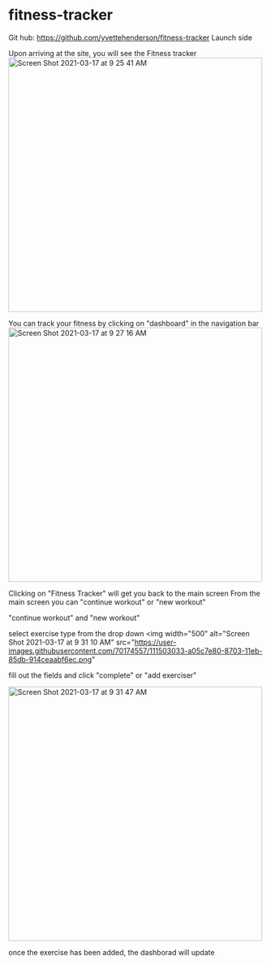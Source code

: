 # fitness-tracker
Git hub: https://github.com/yvettehenderson/fitness-tracker
Launch side 


Upon arriving at the site, you will see the Fitness tracker
<img width="500" alt="Screen Shot 2021-03-17 at 9 25 41 AM" src="https://user-images.githubusercontent.com/70174557/111502177-d816f680-8702-11eb-9006-4e023a35a8f0.png">


You can track your fitness by clicking on "dashboard" in the navigation bar
<img width="500" alt="Screen Shot 2021-03-17 at 9 27 16 AM" src="https://user-images.githubusercontent.com/70174557/111502417-0e547600-8703-11eb-92d2-f5705eef6620.png">


Clicking on "Fitness Tracker" will get you back to the main screen 
From the main screen you can "continue workout" or "new workout"

"continue workout"  and "new workout"

select  exercise type from the drop down
<img width="500" alt="Screen Shot 2021-03-17 at 9 31 10 AM" src="https://user-images.githubusercontent.com/70174557/111503033-a05c7e80-8703-11eb-85db-914ceaabf6ec.png"


fill out the fields and click "complete" or "add exerciser"

<img width="500" alt="Screen Shot 2021-03-17 at 9 31 47 AM" src="https://user-images.githubusercontent.com/70174557/111503182-c124d400-8703-11eb-88ad-3e46b6510ab9.png">


once the exercise has been added, the dashborad will update